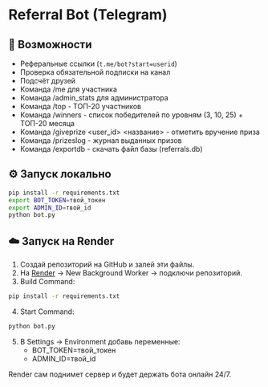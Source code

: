 # Referral Bot (Telegram)

## 🚀 Возможности
- Реферальные ссылки (`t.me/bot?start=userid`)
- Проверка обязательной подписки на канал
- Подсчёт друзей
- Команда /me для участника
- Команда /admin_stats для администратора
- Команда /top - ТОП-20 участников
- Команда /winners - список победителей по уровням (3, 10, 25) + ТОП-20 месяца
- Команда /giveprize <user_id> <название> - отметить вручение приза
- Команда /prizeslog - журнал выданных призов
- Команда /exportdb - скачать файл базы (referrals.db)

## ⚙️ Запуск локально
```bash
pip install -r requirements.txt
export BOT_TOKEN=твой_токен
export ADMIN_ID=твой_id
python bot.py
```

## ☁️ Запуск на Render
1. Создай репозиторий на GitHub и залей эти файлы.
2. На [Render](https://render.com) → New Background Worker → подключи репозиторий.
3. Build Command:
```bash
pip install -r requirements.txt
```
4. Start Command:
```bash
python bot.py
```
5. В Settings → Environment добавь переменные:
   - BOT_TOKEN=твой_токен
   - ADMIN_ID=твой_id

Render сам поднимет сервер и будет держать бота онлайн 24/7.
